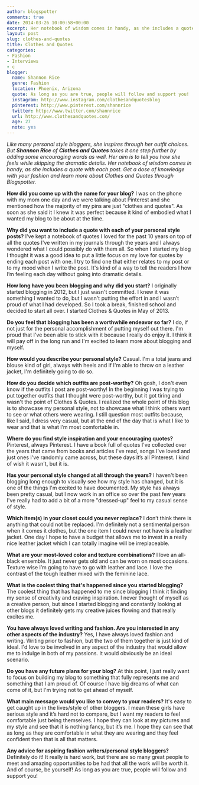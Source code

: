 ```yaml
---
author: blogspotter
comments: true
date: 2014-03-26 10:00:58+00:00
excerpt: Her notebook of wisdom comes in handy, as she includes a quote with each post. Get a dose of knowledge with your fashion and learn more about Clothes and Quotes through Blogspotter.
layout: post
slug: clothes-and-quotes
title: Clothes and Quotes
categories:
- Fashion
- Interviews
- c
blogger:
  name: Shannon Rice
  genre: Fashion
  location: Phoenix, Arizona
  quote: As long as you are true, people will follow and support you!
  instagram: http://www.instagram.com/clothesandquotesblog
  pinterest: http://www.pinterest.com/shannrice
  twitter: http://www.twitter.com/shannrice
  url: http://www.clothesandquotes.com/
  age: 27
  note: yes
---
```


_Like many personal style bloggers, she inspires through her outfit choices. But **Shannon Rice** of **Clothes and Quotes** takes it one step further by adding some encouraging words as well. Her aim is to tell you how she feels while skipping the dramatic details. Her notebook of wisdom comes in handy, as she includes a quote with each post. Get a dose of knowledge with your fashion and learn more about Clothes and Quotes through Blogspotter._

**How did you come up with the name for your blog?** I was on the phone with my mom one day and we were talking about Pinterest and she mentioned how the majority of my pins are just "clothes and quotes". As soon as she said it I knew it was perfect because it kind of embodied what I wanted my blog to be about at the time.

**Why did you want to include a quote with each of your personal style posts?** I've kept a notebook of quotes I loved for the past 10 years on top of all the quotes I've written in my journals through the years and I always wondered what I could possibly do with them all. So when I started my blog I thought it was a good idea to put a little focus on my love for quotes by ending each post with one. I try to find one that either relates to my post or to my mood when I write the post. It's kind of a way to tell the readers I how I’m feeling each day without going into dramatic details.

**How long have you been blogging and why did you start?** I originally started blogging in 2012, but I just wasn't committed. I knew it was something I wanted to do, but I wasn't putting the effort in and I wasn’t proud of what I had developed. So I took a break, finished school and decided to start all over. I started Clothes & Quotes in May of 2013.

**Do you feel that blogging has been a worthwhile endeavor so far?** I do, if not just for the personal accomplishment of putting myself out there. I'm proud that I've been able to stick with it because I really do enjoy it. I think it will pay off in the long run and I'm excited to learn more about blogging and myself.

**How would you describe your personal style?** Casual. I'm a total jeans and blouse kind of girl, always with heels and if I'm able to throw on a leather jacket, I'm definitely going to do so.

**How do you decide which outfits are post-worthy?** Oh gosh, I don't even know if the outfits I post are post-worthy! In the beginning I was trying to put together outfits that I thought were post-worthy, but it got tiring and wasn't the point of Clothes & Quotes. I realized the whole point of this blog is to showcase my personal style, not to showcase what I think others want to see or what others were wearing. I still question most outfits because, like I said, I dress very casual, but at the end of the day that is what I like to wear and that is what I’m most comfortable in.

**Where do you find style inspiration and your encouraging quotes?** Pinterest, always Pinterest. I have a book full of quotes I've collected over the years that came from books and articles I've read, songs I've loved and just ones I've randomly came across, but these days it’s all Pinterest. I kind of wish it wasn't, but it is.

**Has your personal style changed at all through the years?** I haven't been blogging long enough to visually see how my style has changed, but it is one of the things I'm excited to have documented. My style has always been pretty casual, but I now work in an office so over the past few years I've really had to add a bit of a more "dressed-up" feel to my casual sense of style.

**Which item(s) in your closet could you never replace?** I don’t think there is anything that could not be replaced. I'm definitely not a sentimental person when it comes it clothes, but the one item I could never not have is a leather jacket. One day I hope to have a budget that allows me to invest in a really nice leather jacket which I can totally imagine will be irreplaceable.

**What are your most-loved color and texture combinations?** I love an all-black ensemble. It just never gets old and can be worn on most occasions. Texture wise I’m going to have to go with leather and lace. I love the contrast of the tough leather mixed with the feminine lace.

**What is the coolest thing that's happened since you started blogging?** The coolest thing that has happened to me since blogging I think it finding my sense of creativity and craving inspiration. I never thought of myself as a creative person, but since I started blogging and constantly looking at other blogs it definitely gets my creative juices flowing and that really excites me.

**You have always loved writing and fashion. Are you interested in any other aspects of the industry?** Yes, I have always loved fashion and writing. Writing prior to fashion, but the two of them together is just kind of ideal. I'd love to be involved in any aspect of the industry that would allow me to indulge in both of my passions. It would obviously be an ideal scenario.

**Do you have any future plans for your blog?** At this point, I just really want to focus on building my blog to something that fully represents me and something that I am proud of. Of course I have big dreams of what can come of it, but I'm trying not to get ahead of myself.

**What main message would you like to convey to your readers?** It's easy to get caught up in the lives/style of other bloggers. I mean these girls have serious style and it’s hard not to compare, but I want my readers to feel comfortable just being themselves. I hope they can look at my pictures and my style and see that it is nothing fancy, but it’s me. I hope they can see that as long as they are comfortable in what they are wearing and they feel confident then that is all that matters.

**Any advice for aspiring fashion writers/personal style bloggers?** Definitely do it! It really is hard work, but there are so many great people to meet and amazing opportunities to be had that all the work will be worth it. And of course, be yourself! As long as you are true, people will follow and support you!
